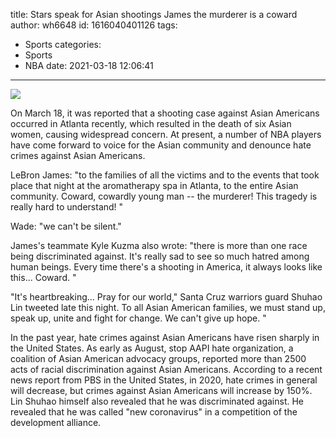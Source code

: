 title: Stars speak for Asian shootings James  the murderer is a coward
author: wh6648
id: 1616040401126
tags: 
- Sports
categories: 
- Sports
- NBA
date: 2021-03-18 12:06:41
---
![](https://p9.itc.cn/images01/20210318/5972d01217c444279be61e735bcc42f8.jpeg)


On March 18, it was reported that a shooting case against Asian Americans occurred in Atlanta recently, which resulted in the death of six Asian women, causing widespread concern. At present, a number of NBA players have come forward to voice for the Asian community and denounce hate crimes against Asian Americans.

LeBron James: "to the families of all the victims and to the events that took place that night at the aromatherapy spa in Atlanta, to the entire Asian community. Coward, cowardly young man -- the murderer! This tragedy is really hard to understand! "

Wade: "we can't be silent."

James's teammate Kyle Kuzma also wrote: "there is more than one race being discriminated against. It's really sad to see so much hatred among human beings. Every time there's a shooting in America, it always looks like this... Coward. "

"It's heartbreaking... Pray for our world," Santa Cruz warriors guard Shuhao Lin tweeted late this night. To all Asian American families, we must stand up, speak up, unite and fight for change. We can't give up hope. "

In the past year, hate crimes against Asian Americans have risen sharply in the United States. As early as August, stop AAPI hate organization, a coalition of Asian American advocacy groups, reported more than 2500 acts of racial discrimination against Asian Americans. According to a recent news report from PBS in the United States, in 2020, hate crimes in general will decrease, but crimes against Asian Americans will increase by 150%. Lin Shuhao himself also revealed that he was discriminated against. He revealed that he was called "new coronavirus" in a competition of the development alliance.

